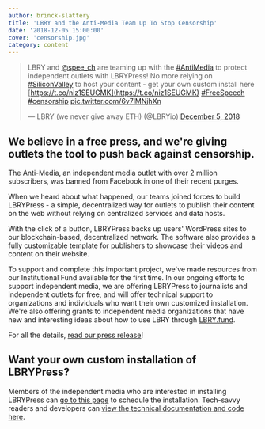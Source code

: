 ```yaml
---
author: brinck-slattery
title: 'LBRY and the Anti-Media Team Up To Stop Censorship'
date: '2018-12-05 15:00:00'
cover: 'censorship.jpg'
category: content
---
```


> LBRY and [@spee_ch](https://twitter.com/spee_ch) are teaming up with the [#AntiMedia](https://twitter.com/hashtag/AntiMedia) to protect independent outlets with LBRYPress! No more relying on [#SiliconValley](https://twitter.com/hashtag/SiliconValley) to host your content - get your own custom install here [https://t.co/niz1SEUGMK](https://t.co/niz1SEUGMK) [#FreeSpeech](https://twitter.com/hashtag/FreeSpeech) [#censorship](https://twitter.com/hashtag/censorship) [pic.twitter.com/6v7lMNjhXn](https://t.co/6v7lMNjhXn)
>
> — LBRY (we never give away ETH) (@LBRYio) [December 5, 2018](https://twitter.com/LBRYio/status/1070416016247808001)

## We believe in a free press, and we're giving outlets the tool to push back against censorship.
The Anti-Media, an independent media outlet with over 2 million subscribers, was banned from Facebook in one of their recent purges.

When we heard about what happened, our teams joined forces to build LBRYPress - a simple, decentralized way for outlets to publish their content on the web without relying on centralized services and data hosts.

With the click of a button, LBRYPress backs up users' WordPress sites to our blockchain-based, decentralized network. The software also provides a fully customizable template for publishers to showcase their videos and content on their website.

To support and complete this important project, we've made resources from our Institutional Fund available for the first time. In our ongoing efforts to support independent media, we are offering LBRYPress to journalists and independent outlets for free, and will offer technical support to organizations and individuals who want their own customized installation. We're also offering grants to independent media organizations that have new and interesting ideas about how to use LBRY through [LBRY.fund](LBRY.fund).

For all the details, [read our press release](https://www.prweb.com/releases/after_the_social_media_purge_the_anti_media_is_fighting_back_with_lbry/prweb15969711.htm)!

## Want your own custom installation of LBRYPress?
Members of the independent media who are interested in installing LBRYPress can [go to this page](/lbrypress) to schedule the installation. Tech-savvy readers and developers can [view the technical documentation and code here](https://github.com/lbryio/spee.ch).
